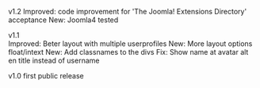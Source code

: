 
v1.2
Improved: code improvement for 'The Joomla! Extensions Directory'  acceptance
New: Joomla4 tested
  
v1.1    
Improved: Beter layout with multiple userprofiles
New: More layout options float/intext
New: Add classnames to the divs
Fix: Show name at avatar alt en title instead of username
  
v1.0 first public release    

